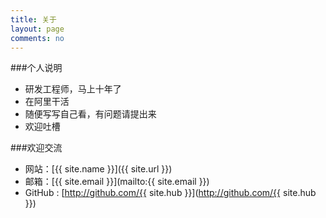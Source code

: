 ```yaml
---
title: 关于
layout: page
comments: no
---
```


###个人说明

* 研发工程师，马上十年了
* 在阿里干活
* 随便写写自己看，有问题请提出来
* 欢迎吐槽

###欢迎交流

* 网站：[{{ site.name }}]({{ site.url }})
* 邮箱：[{{ site.email }}](mailto:{{ site.email }})
* GitHub : [http://github.com/{{ site.hub }}](http://github.com/{{ site.hub }})